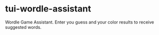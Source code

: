 # tui-wordle-assistant
Wordle Game Assistant. Enter you guess and your color results to receive suggested words.
